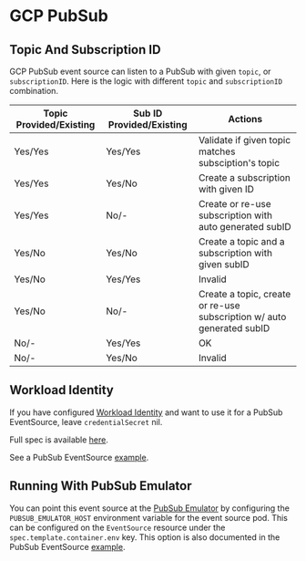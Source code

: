 # GCP PubSub

## Topic And Subscription ID

GCP PubSub event source can listen to a PubSub with given `topic`, or
`subscriptionID`. Here is the logic with different `topic` and `subscriptionID`
combination.

| Topic Provided/Existing | Sub ID Provided/Existing | Actions                                                               |
| ----------------------- | ------------------------ | --------------------------------------------------------------------- |
| Yes/Yes                 | Yes/Yes                  | Validate if given topic matches subsciption's topic                   |
| Yes/Yes                 | Yes/No                   | Create a subscription with given ID                                   |
| Yes/Yes                 | No/-                     | Create or re-use subscription with auto generated subID               |
| Yes/No                  | Yes/No                   | Create a topic and a subscription with given subID                    |
| Yes/No                  | Yes/Yes                  | Invalid                                                               |
| Yes/No                  | No/-                     | Create a topic, create or re-use subscription w/ auto generated subID |
| No/-                    | Yes/Yes                  | OK                                                                    |
| No/-                    | Yes/No                   | Invalid                                                               |

## Workload Identity

If you have configured
[Workload Identity](https://cloud.google.com/kubernetes-engine/docs/how-to/workload-identity)
and want to use it for a PubSub EventSource, leave `credentialSecret` nil.

Full spec is available [here](https://github.com/argoproj/argo-events/tree/stable/api/event-source.md#pubsubeventsource).

See a PubSub EventSource
[example](https://github.com/argoproj/argo-events/tree/stable/examples/event-sources/gcp-pubsub.yaml).

## Running With PubSub Emulator

You can point this event source at the
[PubSub Emulator](https://cloud.google.com/pubsub/docs/emulator) by
configuring the `PUBSUB_EMULATOR_HOST` environment variable for the event
source pod. This can be configured on the `EventSource` resource under the
`spec.template.container.env` key. This option is also documented in the
PubSub EventSource
[example](https://github.com/argoproj/argo-events/tree/stable/examples/event-sources/gcp-pubsub.yaml).
